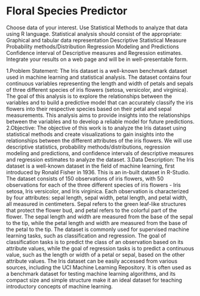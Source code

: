 # Floral Species Predictor
Choose data of your interest. Use Statistical Methods to analyze that data using R language. Statistical analysis should consist of the appropriate: Graphical and tabular data representation Descriptive Statistical Measure Probability methods/Distribution Regression Modeling and Predictions Confidence interval of Descriptive measures and Regression estimates. Integrate your results on a web page and will be in well-presentable form.

1.Problem Statement:
The Iris dataset is a well-known benchmark dataset used in machine learning and statistical analysis. The dataset contains four continuous variables representing the length and width of petals and sepals of three different species of iris flowers (setosa, versicolor, and virginica). The goal of this analysis is to explore the relationships between the variables and to build a predictive model that can accurately classify the iris flowers into their respective species based on their petal and sepal measurements. This analysis aims to provide insights into the relationships between the variables and to develop a reliable model for future predictions.
2.Objective:
The objective of this work is to analyze the Iris dataset using statistical methods and create visualizations to gain insights into the relationships between the different attributes of the iris flowers. We will use descriptive statistics, probability methods/distributions, regression modeling and predictions, and confidence intervals of descriptive measures and regression estimates to analyze the dataset.
3.Data Description:
The Iris dataset is a well-known dataset in the field of machine learning, first introduced by Ronald Fisher in 1936. This is an in-built dataset in R-Studio. The dataset consists of 150 observations of iris flowers, with 50 observations for each of the three different species of iris flowers - Iris setosa, Iris versicolor, and Iris virginica. Each observation is characterized by four attributes: sepal length, sepal width, petal length, and petal width, all measured in centimeters.
Sepal refers to the green leaf-like structures that protect the flower bud, and petal refers to the colorful part of the flower. The sepal length and width are measured from the base of the sepal to the tip, while the petal length and width are measured from the base of the petal to the tip.
The dataset is commonly used for supervised machine learning tasks, such as classification and regression. The goal of classification tasks is to predict the class of an observation based on its attribute values, while the goal of regression tasks is to predict a continuous value, such as the length or width of a petal or sepal, based on the other attribute values.
The Iris dataset can be easily accessed from various sources, including the UCI Machine Learning Repository. It is often used as a benchmark dataset for testing machine learning algorithms, and its compact size and simple structure make it an ideal dataset for teaching introductory concepts of machine learning.
